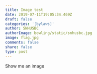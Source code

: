 ```yaml
---
title: Image test
date: 2019-07-11T19:05:34.469Z
draft: false
categories: '[bylaws]'
author: SNHUSBC
authorImage: bowling/static/snhusbc.jpg
image: flag.jpg
comments: false
share: false
type: post
---
```

Show me an image
